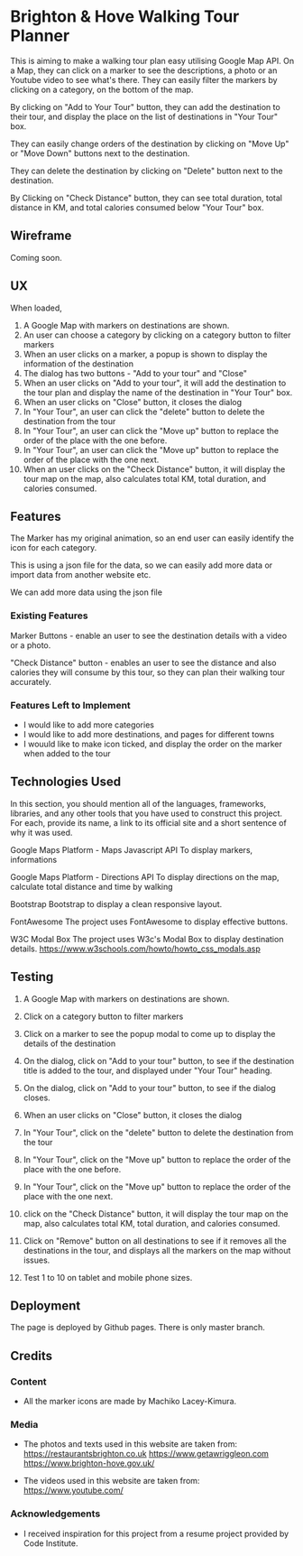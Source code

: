 # Brighton & Hove Walking Tour Planner

This is aiming to make a walking tour plan easy utilising Google Map API.
On a Map, they can click on a marker to see the descriptions, a photo or an Youtube video to see what's there.
They can easily filter the markers by clicking on a category, on the bottom of the map.

By clicking on "Add to Your Tour" button, they can add the destination to their tour, and display the place on the list of destinations in "Your Tour" box.

They can easily change orders of the destination by clicking on "Move Up" or "Move Down" buttons next to the destination.

They can delete the destination by clicking on "Delete" button next to the destination.

By Clicking on "Check Distance" button, they can see total duration, total distance in KM, and total calories consumed below "Your Tour" box.




## Wireframe

Coming soon.


## UX

When loaded, 

1.  A Google Map with markers on destinations are shown.
2.  An user can choose a category by clicking on a category button to filter markers
3.  When an user clicks on a marker, a popup is shown to display the information of the destination
4.  The dialog has two buttons - "Add to your tour" and "Close"
5.  When an user clicks on "Add to your tour", it will add the destination to the tour plan and display the name of the destination in "Your Tour" box.
6.  When an user clicks on "Close" button, it closes the dialog
7.  In "Your Tour", an user can click the "delete" button to delete the destination from the tour
7.  In "Your Tour", an user can click the "Move up" button to replace the order of the place with the one before.
8.  In "Your Tour", an user can click the "Move up" button to replace the order of the place with the one next.
9.  When an user clicks on the "Check Distance" button, it will display the tour map on the map, also calculates total KM, total duration, and calories consumed.

## Features

The Marker has my original animation, so an end user can easily identify the icon for each category.

This is using a json file for the data, so we can easily add more data or import data from another website etc.

We can add more data using the json file
 
### Existing Features

Marker Buttons - enable an user to see the destination details with a video or a photo.

"Check Distance" button - enables an user to see the distance and also calories they will consume by this tour, so they can plan their walking tour accurately.


### Features Left to Implement
- I would like to add more categories
- I would like to add more destinations, and pages for different towns
- I wouuld like to make icon ticked, and display the order on the marker when added to the tour

## Technologies Used

In this section, you should mention all of the languages, frameworks, libraries, and any other tools that you have used to construct this project. For each, provide its name, a link to its official site and a short sentence of why it was used.

Google Maps Platform - Maps Javascript API
To display markers, informations

Google Maps Platform - Directions API
To display directions on the map, calculate total distance and time by walking

Bootstrap
Bootstrap to display a clean responsive layout.

FontAwesome
The project uses FontAwesome to display effective buttons.

W3C Modal Box
The project uses W3c's Modal Box to display destination details.
https://www.w3schools.com/howto/howto_css_modals.asp

## Testing

1.  A Google Map with markers on destinations are shown.
2.  Click on a category button to filter markers
3.  Click on a marker to see the popup modal to come up to display the details of the destination
4.  On the dialog, click on  "Add to your tour" button, to see if the destination title is added to the tour, and displayed under "Your Tour" heading.
5.  On the dialog, click on  "Add to your tour" button, to see if the dialog closes.

6.  When an user clicks on "Close" button, it closes the dialog
7.  In "Your Tour", click on the "delete" button to delete the destination from the tour
7.  In "Your Tour", click on the "Move up" button to replace the order of the place with the one before.
8.  In "Your Tour", click on  the "Move up" button to replace the order of the place with the one next.
9.  click on  the "Check Distance" button, it will display the tour map on the map, also calculates total KM, total duration, and calories consumed.
10. Click on "Remove" button on all destinations to see if it removes all the destinations in the tour, and displays all the markers on the map without issues.
11. Test 1 to 10 on tablet and mobile phone sizes.

## Deployment

The page is deployed by Github pages. There is only master branch.


## Credits

### Content
- All the marker icons are made by Machiko Lacey-Kimura.


### Media
- The photos and texts used in this website are taken from:
https://restaurantsbrighton.co.uk
https://www.getawriggleon.com
https://www.brighton-hove.gov.uk/

- The videos used in this website are taken from:
https://www.youtube.com/


### Acknowledgements

- I received inspiration for this project from a resume project provided by Code Institute.

